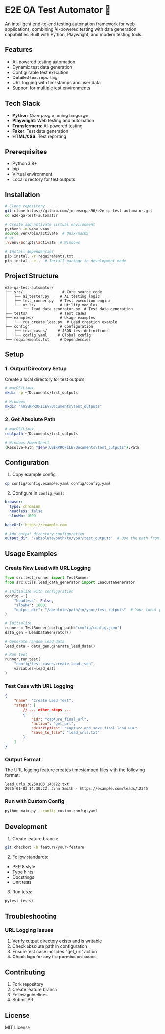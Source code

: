 # E2E QA Test Automator 🤖

An intelligent end-to-end testing automation framework for web applications, combining AI-powered testing with data generation capabilities. Built with Python, Playwright, and modern testing tools.

## Features
- AI-powered testing automation
- Dynamic test data generation
- Configurable test execution
- Detailed test reporting
- URL logging with timestamps and user data
- Support for multiple test environments

## Tech Stack
- **Python**: Core programming language
- **Playwright**: Web testing and automation
- **Transformers**: AI-powered testing
- **Faker**: Test data generation
- **HTML/CSS**: Test reporting

## Prerequisites
- Python 3.8+
- pip
- Virtual environment
- Local directory for test outputs

## Installation

```bash
# Clone repository
git clone https://github.com/josevargas96/e2e-qa-test-automator.git
cd e2e-qa-test-automator

# Create and activate virtual environment
python3 -m venv venv
source venv/bin/activate  # Unix/macOS
# or
.\venv\Scripts\activate  # Windows

# Install dependencies
pip install -r requirements.txt
pip install -e .  # Install package in development mode
```

## Project Structure
```
e2e-qa-test-automator/
├── src/                  # Core source code
│   ├── ai_tester.py     # AI testing logic
│   ├── test_runner.py   # Test execution engine
│   └── utils/           # Utility modules
│       └── lead_data_generator.py  # Test data generation
├── tests/               # Test cases
├── examples/            # Usage examples
│   └── run_create_lead.py  # Lead creation example
├── config/              # Configuration
│   ├── test_cases/     # JSON test definitions
│   └── config.yaml     # Global config
└── requirements.txt     # Dependencies
```

## Setup

### 1. Output Directory Setup
Create a local directory for test outputs:
```bash
# macOS/Linux
mkdir -p ~/Documents/test_outputs

# Windows
mkdir "%USERPROFILE%\Documents\test_outputs"
```

### 2. Get Absolute Path
```bash
# macOS/Linux
realpath ~/Documents/test_outputs

# Windows PowerShell
(Resolve-Path "$env:USERPROFILE\Documents\test_outputs").Path
```

## Configuration

1. Copy example config:
```bash
cp config/config.example.yaml config/config.yaml
```

2. Configure in `config.yaml`:
```yaml
browser:
  type: chromium
  headless: false
  slowMo: 1000

baseUrl: https://example.com

# Add output directory configuration
output_dir: "/absolute/path/to/your/test_outputs"  # Use the path from step 2
```

## Usage Examples

### Create New Lead with URL Logging
```python
from src.test_runner import TestRunner
from src.utils.lead_data_generator import LeadDataGenerator

# Initialize with configuration
config = {
    "headless": False,
    "slowMo": 1000,
    "output_dir": "/absolute/path/to/your/test_outputs"  # Your local path
}

# Initialize
runner = TestRunner(config_path="config/config.json")
data_gen = LeadDataGenerator()

# Generate random lead data
lead_data = data_gen.generate_lead_data()

# Run test
runner.run_test(
    "config/test_cases/create_lead.json",
    variables=lead_data
)
```

### Test Case with URL Logging
```json
{
    "name": "Create Lead Test",
    "steps": [
        // ... other steps ...
        {
            "id": "capture_final_url",
            "action": "get_url",
            "description": "Capture and save final lead URL",
            "save_to_file": "lead_urls.txt"
        }
    ]
}
```

### Output Format
The URL logging feature creates timestamped files with the following format:
```
lead_urls_20250103_143022.txt:
2025-01-03 14:30:22: John Smith - https://example.com/leads/12345
```

### Run with Custom Config
```bash
python main.py --config custom_config.yaml
```

## Development

1. Create feature branch:
```bash
git checkout -b feature/your-feature
```

2. Follow standards:
- PEP 8 style
- Type hints
- Docstrings
- Unit tests

3. Run tests:
```bash
pytest tests/
```

## Troubleshooting

### URL Logging Issues
1. Verify output directory exists and is writable
2. Check absolute path in configuration
3. Ensure test case includes "get_url" action
4. Check logs for any file permission issues

## Contributing
1. Fork repository
2. Create feature branch
3. Follow guidelines
4. Submit PR

## License
MIT License